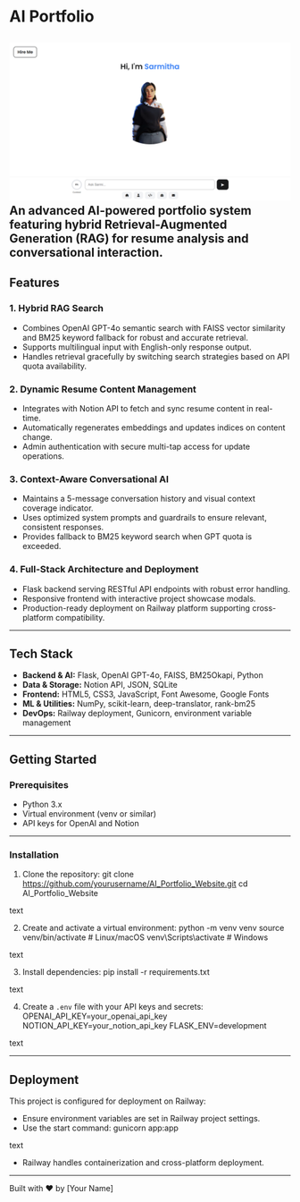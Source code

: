 # AI Portfolio
![AI Portfolio Screenshot](https://github.com/sarmi2325/AI_Portfolio_Website/raw/main/Screenshot/Screenshot.png)
An advanced AI-powered portfolio system featuring hybrid Retrieval-Augmented Generation (RAG) for resume analysis and conversational interaction.
---
## Features

### 1. Hybrid RAG Search
- Combines OpenAI GPT-4o semantic search with FAISS vector similarity and BM25 keyword fallback for robust and accurate retrieval.
- Supports multilingual input with English-only response output.
- Handles retrieval gracefully by switching search strategies based on API quota availability.

### 2. Dynamic Resume Content Management
- Integrates with Notion API to fetch and sync resume content in real-time.
- Automatically regenerates embeddings and updates indices on content change.
- Admin authentication with secure multi-tap access for update operations.

### 3. Context-Aware Conversational AI
- Maintains a 5-message conversation history and visual context coverage indicator.
- Uses optimized system prompts and guardrails to ensure relevant, consistent responses.
- Provides fallback to BM25 keyword search when GPT quota is exceeded.

### 4. Full-Stack Architecture and Deployment
- Flask backend serving RESTful API endpoints with robust error handling.
- Responsive frontend with interactive project showcase modals.
- Production-ready deployment on Railway platform supporting cross-platform compatibility.
---
## Tech Stack

- **Backend & AI:** Flask, OpenAI GPT-4o, FAISS, BM25Okapi, Python
- **Data & Storage:** Notion API, JSON, SQLite
- **Frontend:** HTML5, CSS3, JavaScript, Font Awesome, Google Fonts
- **ML & Utilities:** NumPy, scikit-learn, deep-translator, rank-bm25
- **DevOps:** Railway deployment, Gunicorn, environment variable management
---
## Getting Started

### Prerequisites

- Python 3.x
- Virtual environment (venv or similar)
- API keys for OpenAI and Notion
---
### Installation

1. Clone the repository:
git clone https://github.com/yourusername/AI_Portfolio_Website.git
cd AI_Portfolio_Website

text

2. Create and activate a virtual environment:
python -m venv venv
source venv/bin/activate # Linux/macOS
venv\Scripts\activate # Windows

text

3. Install dependencies:
pip install -r requirements.txt

text

4. Create a `.env` file with your API keys and secrets:
OPENAI_API_KEY=your_openai_api_key
NOTION_API_KEY=your_notion_api_key
FLASK_ENV=development

text

---
## Deployment

This project is configured for deployment on Railway:

- Ensure environment variables are set in Railway project settings.
- Use the start command:
gunicorn app:app

text
- Railway handles containerization and cross-platform deployment.



---

Built with ❤️ by [Your Name]
